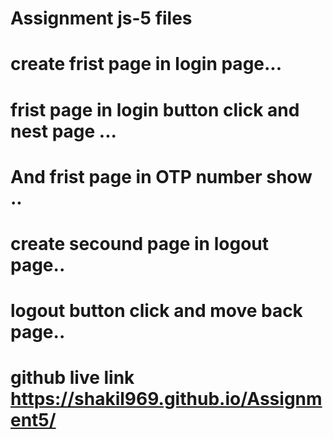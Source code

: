 # Assignment js-5 files
# create frist page in login page...
# frist page in login button click and nest page ...
# And frist page in OTP number show ..
# create secound page in logout page..
# logout button click and move back page..
# github live link https://shakil969.github.io/Assignment5/



